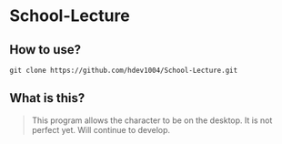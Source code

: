 # School-Lecture

## How to use?
```
git clone https://github.com/hdev1004/School-Lecture.git
```


## What is this?
> This program allows the character to be on the desktop. It is not perfect yet. Will continue to develop.
